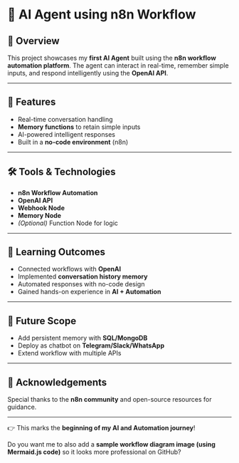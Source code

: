 # 🤖 AI Agent using n8n Workflow

## 📌 Overview

This project showcases my **first AI Agent** built using the **n8n workflow automation platform**.
The agent can interact in real-time, remember simple inputs, and respond intelligently using the **OpenAI API**.

---

## 🚀 Features

* Real-time conversation handling
* **Memory functions** to retain simple inputs
* AI-powered intelligent responses
* Built in a **no-code environment** (n8n)

---

## 🛠️ Tools & Technologies

* **n8n Workflow Automation**
* **OpenAI API**
* **Webhook Node**
* **Memory Node**
* *(Optional)* Function Node for logic

---

## 📖 Learning Outcomes

* Connected workflows with **OpenAI**
* Implemented **conversation history memory**
* Automated responses with no-code design
* Gained hands-on experience in **AI + Automation**

---

## 🔮 Future Scope

* Add persistent memory with **SQL/MongoDB**
* Deploy as chatbot on **Telegram/Slack/WhatsApp**
* Extend workflow with multiple APIs

---

## 🙌 Acknowledgements

Special thanks to the **n8n community** and open-source resources for guidance.

---

👉 This marks the **beginning of my AI and Automation journey**!


Do you want me to also add a **sample workflow diagram image (using Mermaid.js code)** so it looks more professional on GitHub?
